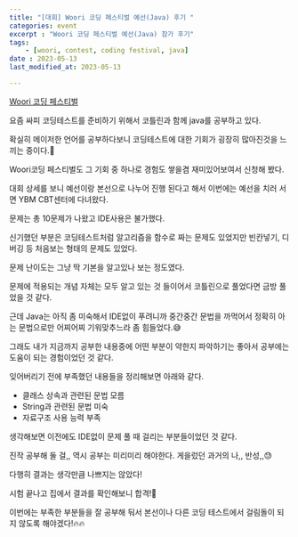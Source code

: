 ```yaml
---
title: "[대회] Woori 코딩 페스티벌 예선(Java) 후기 "
categories: event
excerpt : "Woori 코딩 페스티벌 예선(Java) 참가 후기"
tags:
    - [woori, contest, coding festival, java]
date : 2023-05-13
last_modified_at: 2023-05-13

---
```

[Woori 코딩 페스티벌](https://www.ybmit.com/event/revent/woori_Code/2023/event.jsp)

요즘 싸피 코딩테스트를 준비하기 위해서 코틀린과 함께 java를 공부하고 있다.

확실히 메이저한 언어를 공부하다보니 코딩테스트에 대한 기회가 굉장히 많아진것을 느끼는 중이다.🙂

Woori코딩 페스티벌도 그 기회 중 하나로 경험도 쌓을겸 재미있어보여서 신청해 봤다.

대회 상세를 보니 예선이랑 본선으로 나누어 진행 된다고 해서 이번에는 예선을 치러 서면 YBM CBT센터에 다녀왔다.

문제는 총 10문제가 나왔고 IDE사용은 불가했다.

신기했던 부분은 코딩테스트처럼 알고리즘을 함수로 짜는 문제도 있었지만 빈칸넣기, 디버깅 등 처음보는 형태의 문제도 있었다.

문제 난이도는 그냥 딱 기본을 알고있나 보는 정도였다.

문제에 적용되는 개념 자체는 모두 알고 있는 것 들이어서 코틀린으로 풀었다면 금방 풀었을 것 같다.

근데 Java는 아직 좀 미숙해서 IDE없이 푸려니까 중간중간 문법을 까먹어서 정확히 아는 문법으로만 어찌어찌 기워맞추느라 좀 힘들었다.😅

 그래도 내가 지금까지 공부한 내용중에 어떤 부분이 약한지 파악하기는 좋아서 공부에는 도움이 되는 경험이었던 것 같다.

잊어버리기 전에 부족했던 내용들을 정리해보면 아래와 같다.

- 클래스 상속과 관련된 문법 모름
- String과 관련된 문법 미숙
- 자료구조 사용 능력 부족

생각해보면 이전에도 IDE없이 문제 풀 때 걸리는 부분들이었던 것 같다.

진작 공부해 둘 걸,, 역시 공부는 미리미리 해야한다. 게을렀던 과거의 나,, 반성,,😓

다행히 결과는 생각만큼 나쁘지는 않았다!

시험 끝나고 집에서 결과를 확인해보니 합격!🙌

이번에는 부족한 부분들을 잘 공부해 둬서 본선이나 다른 코딩 테스트에서 걸림돌이 되지 않도록 해야겠다!🔥🔥